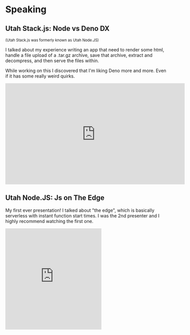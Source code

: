 # Speaking

## Utah Stack.js: Node vs Deno DX
<small>(Utah Stack.js was formerly known as Utah Node.JS)</small>

I talked about my experience writing an app that need to render some html, handle a file upload of a .tar.gz archive, save that archive, extract and decompress, and then serve the files within. 

While working on this I discovered that I'm liking Deno more and more. Even if it has some really weird quirks.

<iframe width="560" height="315" src="https://www.youtube-nocookie.com/embed/cGpsc1Wygzw" title="YouTube video player" frameborder="0" allow="accelerometer; autoplay; clipboard-write; encrypted-media; gyroscope; picture-in-picture; web-share" allowfullscreen></iframe>



## Utah Node.JS: Js on The Edge

My first ever presentation! I talked about "the edge", which is basically serverless with instant function start times. I was the 2nd presenter and I highly recommend watching the first one. 

<iframe class="w-full" height="315" src="https://www.youtube-nocookie.com/embed/Or6fHKfdpaY?start=6113" title="YouTube video player" frameborder="0" allow="accelerometer; autoplay; clipboard-write; encrypted-media; gyroscope; picture-in-picture; web-share" allowfullscreen></iframe>
